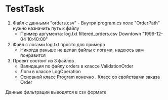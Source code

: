 # TestTask

1. Файл с данными "orders.csv" - Внутри program.cs поле "OrderPath" нужно назначить путь к файлу
   * Пример аргумента: log.txt filtered_orders.csv Downtown "1999-12-04 10:40:00"
2. Файл с логами log.txt просто для примера
   * Никогда раньше не делал файлы с логами, надеюсь вам понравится
3. Проект состоит из 3 файлов
   * Валидация по файлу orders в классе ValidationOrder
   * Логи в классе LogOperation
   * Основной класс Program конечно
     . Класс со свойствами заказа Order

Данные фильтрации выводятся в csv формате
